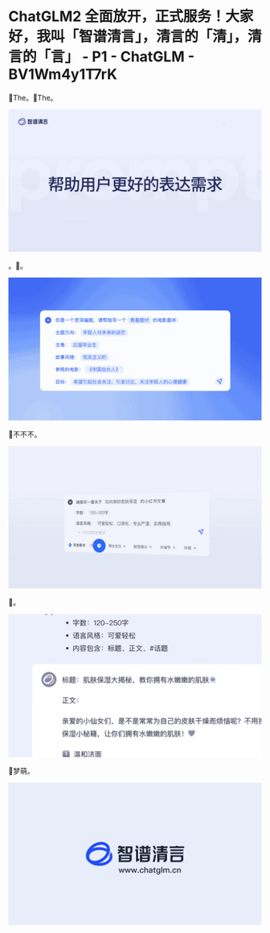 # ChatGLM2 全面放开，正式服务！大家好，我叫「智谱清言」，清言的「清」，清言的「言」 - P1 - ChatGLM - BV1Wm4y1T7rK

🎼The。🎼The。

![](img/ee670be4287f32d1c4f4cd1310fb94fc_1.png)

。🎼。

![](img/ee670be4287f32d1c4f4cd1310fb94fc_3.png)

🎼不不不。

![](img/ee670be4287f32d1c4f4cd1310fb94fc_5.png)

🎼。

![](img/ee670be4287f32d1c4f4cd1310fb94fc_7.png)

🎼梦萌。

![](img/ee670be4287f32d1c4f4cd1310fb94fc_9.png)